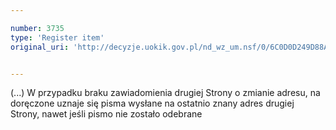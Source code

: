 ```yaml
---

number: 3735
type: 'Register item'
original_uri: 'http://decyzje.uokik.gov.pl/nd_wz_um.nsf/0/6C0D0D249D88A290C1257A790039734E?OpenDocument'


---
```


(...) W przypadku braku zawiadomienia drugiej Strony o zmianie adresu, na doręczone uznaje się pisma wysłane na ostatnio znany adres drugiej Strony, nawet jeśli pismo nie zostało odebrane
